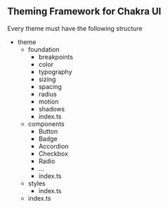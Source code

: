 ## Theming Framework for Chakra UI

Every theme must have the following structure

- theme
  - foundation
    - breakpoints
    - color
    - typography
    - sizing
    - spacing
    - radius
    - motion
    - shadows
    - index.ts
  - components
    - Button
    - Badge
    - Accordion
    - Checkbox
    - Radio
    - ...
    - index.ts
  - styles
    - index.ts
  - index.ts
